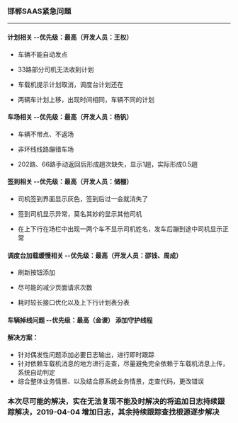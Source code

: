### 邯郸SAAS紧急问题
---

#### 计划相关  --优先级：最高（开发人员：王权）
+ 车辆不能自动发点  

+ 33路部分司机无法收到计划

+ 车载机提示计划取消，调度台计划还在

+ 两辆车计划上移，出现时间相同，车辆不同的计划


#### 车场相关  --优先级：最高（开发人员：杨钒）

+ 车辆不带点、不返场

+ 非环线线路蹦错车场

+ 202路、66路手动返回后形成趟次缺失，显示1趟，实际形成0.5趟


#### 签到相关  --优先级：最高（开发人员：储棚）
+ 司机签到界面显示灰色，签到后过一会就消失了

+ 签到司机显示异常，莫名其妙的显示其他司机

+ 在上下行在场栏中出现一两个车不显示司机姓名，发车后蹦到途中司机显示正常

#### 调度台加载缓慢相关 --优先级：最高（开发人员：邵钱、周成）
+ 刷新按钮添加

+ 尽可能的减少页面请求次数

+ 耗时较长接口优化以及上下行计划表分表

#### 车辆掉线问题 --优先级：最高（金谡）  添加守护线程

#### 解决方案：
+ 针对偶发性问题添加必要日志输出，进行即时跟踪
+ 针对依赖车载机消息的地方进行走查，尽量避免完全依赖于车载机消息上传，系统自动判定
+ 综合整体业务情景、以及结合原系统业务情景，走查代码，更改错误

### 本次尽可能的解决，实在无法复现不能及时解决的将追加日志持续跟踪解决，2019-04-04  增加日志，其余持续跟踪查找根源逐步解决
